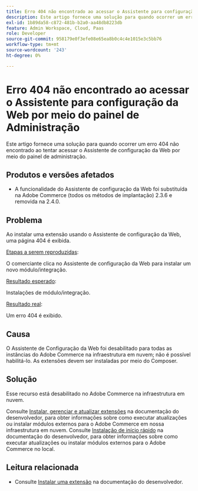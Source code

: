 ```yaml
---
title: Erro 404 não encontrado ao acessar o Assistente para configuração da Web por meio do painel de Administração
description: Este artigo fornece uma solução para quando ocorrer um erro 404 não encontrado ao tentar acessar o Assistente de configuração da Web por meio do painel de administração.
exl-id: 1b89da58-c872-481b-b2a0-aa48db8223db
feature: Admin Workspace, Cloud, Paas
role: Developer
source-git-commit: 958179e0f3efe08e65ea8b0c4c4e1015e3c5bb76
workflow-type: tm+mt
source-wordcount: '243'
ht-degree: 0%

---
```


# Erro 404 não encontrado ao acessar o Assistente para configuração da Web por meio do painel de Administração

Este artigo fornece uma solução para quando ocorrer um erro 404 não encontrado ao tentar acessar o Assistente de configuração da Web por meio do painel de administração.

## Produtos e versões afetados

* A funcionalidade do Assistente de configuração da Web foi substituída na Adobe Commerce (todos os métodos de implantação) 2.3.6 e removida na 2.4.0.

## Problema

Ao instalar uma extensão usando o Assistente de configuração da Web, uma página 404 é exibida.

<u>Etapas a serem reproduzidas</u>:

O comerciante clica no Assistente de configuração da Web para instalar um novo módulo/integração.

<u>Resultado esperado</u>:

Instalações de módulo/integração.

<u>Resultado real</u>:

Um erro 404 é exibido.

## Causa

O Assistente de Configuração da Web foi desabilitado para todas as instâncias do Adobe Commerce na infraestrutura em nuvem; não é possível habilitá-lo. As extensões devem ser instaladas por meio do Composer.

## Solução

Esse recurso está desabilitado no Adobe Commerce na infraestrutura em nuvem.

Consulte [Instalar, gerenciar e atualizar extensões](https://devdocs.magento.com/cloud/howtos/install-components.html) na documentação do desenvolvedor, para obter informações sobre como executar atualizações ou instalar módulos externos para o Adobe Commerce em nossa infraestrutura em nuvem.
Consulte [Instalação de início rápido](https://devdocs.magento.com/guides/v2.3/install-gde/composer.html) na documentação do desenvolvedor, para obter informações sobre como executar atualizações ou instalar módulos externos para o Adobe Commerce no local.

## Leitura relacionada

* Consulte [Instalar uma extensão](https://devdocs.magento.com/cloud/howtos/install-components.html#install-an-extension) na documentação do desenvolvedor.
